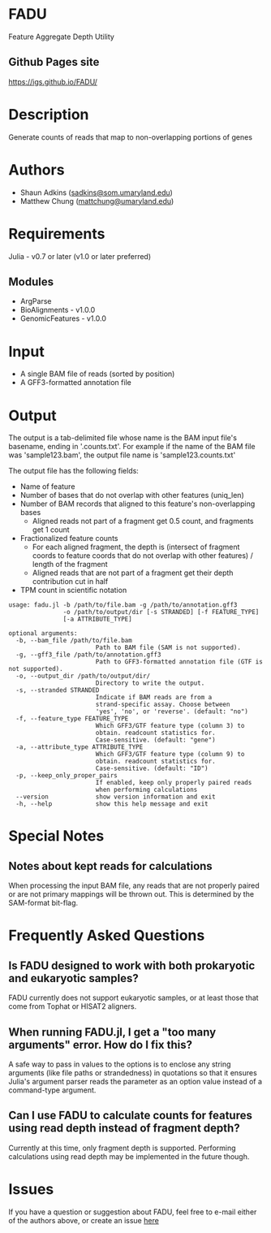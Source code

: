 # FADU
Feature Aggregate Depth Utility

## Github Pages site
https://igs.github.io/FADU/

# Description
Generate counts of reads that map to non-overlapping portions of genes

# Authors
* Shaun Adkins (sadkins@som.umaryland.edu)
* Matthew Chung (mattchung@umaryland.edu)

# Requirements
Julia - v0.7 or later (v1.0 or later preferred)
## Modules
* ArgParse
* BioAlignments - v1.0.0
* GenomicFeatures - v1.0.0

# Input
* A single BAM file of reads (sorted by position)
* A GFF3-formatted annotation file

# Output
The output is a tab-delimited file whose name is the BAM input file's basename, ending in '.counts.txt'.  For example if the name of the BAM file was 'sample123.bam', the output file name is 'sample123.counts.txt'

The output file has the following fields:
* Name of feature
* Number of bases that do not overlap with other features (uniq\_len)
* Number of BAM records that aligned to this feature's non-overlapping bases
  * Aligned reads not part of a fragment get 0.5 count, and fragments get 1 count
* Fractionalized feature counts 
  * For each aligned fragment, the depth is (intersect of fragment coords to feature coords that do not overlap with other features) / length of the fragment
  * Aligned reads that are not part of a fragment get their depth contribution cut in half
* TPM count in scientific notation

```
usage: fadu.jl -b /path/to/file.bam -g /path/to/annotation.gff3
               -o /path/to/output/dir [-s STRANDED] [-f FEATURE_TYPE]
               [-a ATTRIBUTE_TYPE]

optional arguments:
  -b, --bam_file /path/to/file.bam
                        Path to BAM file (SAM is not supported).
  -g, --gff3_file /path/to/annotation.gff3
                        Path to GFF3-formatted annotation file (GTF is not supported).
  -o, --output_dir /path/to/output/dir/
                        Directory to write the output.
  -s, --stranded STRANDED
                        Indicate if BAM reads are from a
                        strand-specific assay. Choose between
                        'yes', 'no', or 'reverse'. (default: "no")
  -f, --feature_type FEATURE_TYPE
                        Which GFF3/GTF feature type (column 3) to
                        obtain. readcount statistics for.
                        Case-sensitive. (default: "gene")
  -a, --attribute_type ATTRIBUTE_TYPE
                        Which GFF3/GTF feature type (column 9) to
                        obtain. readcount statistics for.
                        Case-sensitive. (default: "ID")
  -p, --keep_only_proper_pairs
                        If enabled, keep only properly paired reads
                        when performing calculations
  --version             show version information and exit
  -h, --help            show this help message and exit
```

# Special Notes
## Notes about kept reads for calculations
When processing the input BAM file, any reads that are not properly paired or are not primary mappings will be thrown out.  This is determined by the SAM-format bit-flag.

# Frequently Asked Questions
## Is FADU designed to work with both prokaryotic and eukaryotic samples?
FADU currently does not support eukaryotic samples, or at least those that come from Tophat or HISAT2 aligners.

## When running FADU.jl, I get a "too many arguments" error.  How do I fix this?
A safe way to pass in values to the options is to enclose any string arguments (like file paths or strandedness) in quotations so that it ensures Julia's argument parser reads the parameter as an option value instead of a command-type argument.

## Can I use FADU to calculate counts for features using read depth instead of fragment depth?
Currently at this time, only fragment depth is supported.  Performing calculations using read depth may be implemented in the future though.

# Issues
If you have a question or suggestion about FADU, feel free to e-mail either of the authors above, or create an issue [here](https://github.com/IGS/FADU/issues)

